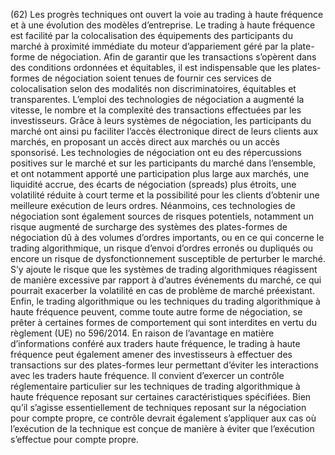 (62) Les progrès techniques ont ouvert la voie au trading à haute fréquence et à une évolution des modèles d’entreprise. Le trading à haute fréquence est facilité par la colocalisation des équipements des participants du marché à proximité immédiate du moteur d’appariement géré par la plate-forme de négociation. Afin de garantir que les transactions s’opèrent dans des conditions ordonnées et équitables, il est indispensable que les plates-formes de négociation soient tenues de fournir ces services de colocalisation selon des modalités non discriminatoires, équitables et transparentes. L’emploi des technologies de négociation a augmenté la vitesse, le nombre et la complexité des transactions effectuées par les investisseurs. Grâce à leurs systèmes de négociation, les participants du marché ont ainsi pu faciliter l’accès électronique direct de leurs clients aux marchés, en proposant un accès direct aux marchés ou un accès sponsorisé. Les technologies de négociation ont eu des répercussions positives sur le marché et sur les participants du marché dans l’ensemble, et ont notamment apporté une participation plus large aux marchés, une liquidité accrue, des écarts de négociation (spreads) plus étroits, une volatilité réduite à court terme et la possibilité pour les clients d’obtenir une meilleure exécution de leurs ordres. Néanmoins, ces technologies de négociation sont également sources de risques potentiels, notamment un risque augmenté de surcharge des systèmes des plates-formes de négociation dû à des volumes d’ordres importants, ou en ce qui concerne le trading algorithmique, un risque d’envoi d’ordres erronés ou dupliqués ou encore un risque de dysfonctionnement susceptible de perturber le marché. S’y ajoute le risque que les systèmes de trading algorithmiques réagissent de manière excessive par rapport à d’autres événements du marché, ce qui pourrait exacerber la volatilité en cas de problème de marché préexistant. Enfin, le trading algorithmique ou les techniques du trading algorithmique à haute fréquence peuvent, comme toute autre forme de négociation, se prêter à certaines formes de comportement qui sont interdites en vertu du règlement (UE) no 596/2014. En raison de l’avantage en matière d’informations conféré aux traders haute fréquence, le trading à haute fréquence peut également amener des investisseurs à effectuer des transactions sur des plates-formes leur permettant d’éviter les interactions avec les traders haute fréquence. Il convient d’exercer un contrôle réglementaire particulier sur les techniques de trading algorithmique à haute fréquence reposant sur certaines caractéristiques spécifiées. Bien qu’il s’agisse essentiellement de techniques reposant sur la négociation pour compte propre, ce contrôle devrait également s’appliquer aux cas où l’exécution de la technique est conçue de manière à éviter que l’exécution s’effectue pour compte propre.